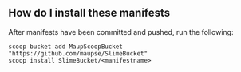 ## How do I install these manifests

After manifests have been committed and pushed, run the following:

```pwsh
scoop bucket add MaupScoopBucket "https://github.com/maupse/SlimeBucket"
scoop install SlimeBucket/<manifestname>
```
